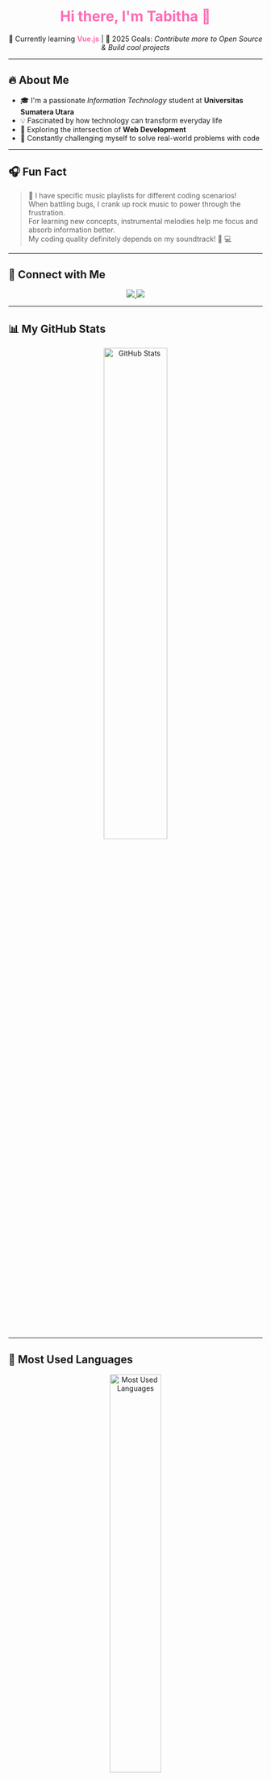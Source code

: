 <h1 align="center" style="color:#ff69b4;">Hi there, I'm Tabitha 👋</h1>

<p align="center">
🌱 Currently learning <strong style="color:#ff69b4;">Vue.js</strong> | 🎯 2025 Goals: <em>Contribute more to Open Source & Build cool projects</em>
</p>

---

## 🔥 About Me  
- 🎓 I'm a passionate *Information Technology* student at **Universitas Sumatera Utara**  
- 💡 Fascinated by how technology can transform everyday life  
- 🧠 Exploring the intersection of **Web Development**  
- 💪 Constantly challenging myself to solve real-world problems with code   

---

## 🎧 Fun Fact  
> 🌟 I have specific music playlists for different coding scenarios!  
> When battling bugs, I crank up rock music to power through the frustration.  
> For learning new concepts, instrumental melodies help me focus and absorb information better.  
> My coding quality definitely depends on my soundtrack! 🎵 💻  

---

## 👥 Connect with Me  
<p align="center">
  <a href="https://www.linkedin.com/in/finorosa-tabitha-88399b342">
    <img src="https://img.shields.io/badge/LINKEDIN-%23ff69b4.svg?style=for-the-badge&logo=linkedin&logoColor=white" />
  </a>
  <a href="https://instagram.com/tabithafs">
    <img src="https://img.shields.io/badge/INSTAGRAM-%23ff69b4.svg?style=for-the-badge&logo=instagram&logoColor=white" />
  </a>
</p>

---

## 📊 My GitHub Stats  
<div align="center">
  <img src="https://github-readme-stats.vercel.app/api?username=finorosatabitha&show_icons=true&theme=tokyonight&count_private=true&title_color=ff69b4&icon_color=ff69b4&text_color=ffffff&bg_color=0d1117" alt="GitHub Stats" width="50%"/>
</div>

---

## 🚀 Most Used Languages  
<div align="center">
  <img src="https://github-readme-stats.vercel.app/api/top-langs/?username=finorosatabitha&layout=compact&theme=tokyonight&title_color=ff69b4&text_color=ffffff&bg_color=0d1117" alt="Most Used Languages" width="45%"/>
</div>

---

## 🌸 Latest Activity  
<!-- Ganti link di bawah dengan username GitHub kamu -->
<p align="center">
  <img src="https://github-readme-activity-graph.vercel.app/graph?username=finorosatabitha&bg_color=0d1117&color=ff69b4&line=ff69b4&point=ffffff&area=true&hide_border=true" />
</p>

<!--
**finorosatabitha/finorosatabitha** is a ✨ _special_ ✨ repository because its `README.md` (this file) appears on your GitHub profile.

Here are some ideas to get you started:

- 🔭 I’m currently working on ...
- 🌱 I’m currently learning ...
- 👯 I’m looking to collaborate on ...
- 🤔 I’m looking for help with ...
- 💬 Ask me about ...
- 📫 How to reach me: ...
- 😄 Pronouns: ...
- ⚡ Fun fact: ...
-->
